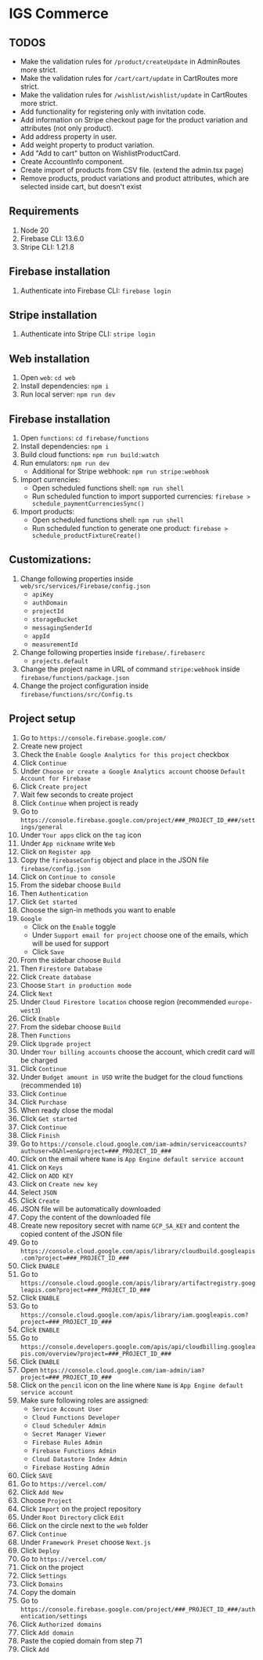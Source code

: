 # IGS Commerce

## TODOS
- Make the validation rules for `/product/createUpdate` in AdminRoutes more strict.
- Make the validation rules for `/cart/cart/update` in CartRoutes more strict.
- Make the validation rules for `/wishlist/wishlist/update` in CartRoutes more strict.
- Add functionality for registering only with invitation code.
- Add information on Stripe checkout page for the product variation and attributes (not only product).
- Add address property in user.
- Add weight property to product variation.
- Add "Add to cart" button on WishlistProductCard.
- Create AccountInfo component.
- Create import of products from CSV file. (extend the admin.tsx page)
- Remove products, product variations and product attributes, which are selected inside cart, but doesn't exist

## Requirements
1. Node 20
2. Firebase CLI: 13.6.0
3. Stripe CLI: 1.21.8

## Firebase installation
1. Authenticate into Firebase CLI: `firebase login`

## Stripe installation
1. Authenticate into Stripe CLI: `stripe login`

## Web installation
1. Open `web`: `cd web`
2. Install dependencies: `npm i`
3. Run local server: `npm run dev`

## Firebase installation
1. Open `functions`: `cd firebase/functions`
2. Install dependencies: `npm i`
3. Build cloud functions: `npm run build:watch`
4. Run emulators: `npm run dev`
   - Additional for Stripe webhook: `npm run stripe:webhook`
5. Import currencies:
   - Open scheduled functions shell: `npm run shell`
   - Run scheduled function to import supported currencies: `firebase > schedule_paymentCurrenciesSync()`
6. Import products:
    - Open scheduled functions shell: `npm run shell`
    - Run scheduled function to generate one product: `firebase > schedule_productFixtureCreate()`

## Customizations:
1. Change following properties inside `web/src/services/Firebase/config.json`
   - `apiKey`
   - `authDomain`
   - `projectId`
   - `storageBucket`
   - `messagingSenderId`
   - `appId`
   - `measurementId`
2. Change following properties inside `firebase/.firebaserc`
   - `projects.default`
3. Change the project name in URL of command `stripe:webhook` inside `firebase/functions/package.json`
4. Change the project configuration inside `firebase/functions/src/Config.ts`

## Project setup
1. Go to `https://console.firebase.google.com/`
2. Create new project
3. Check the `Enable Google Analytics for this project` checkbox
4. Click `Continue`
5. Under `Choose or create a Google Analytics account` choose `Default Account for Firebase`
6. Click `Create project`
7. Wait few seconds to create project
8. Click `Continue` when project is ready
9. Go to `https://console.firebase.google.com/project/###_PROJECT_ID_###/settings/general`
10. Under `Your apps` click on the `tag` icon
11. Under `App nickname` write `Web`
12. Click on `Register app`
13. Copy the `firebaseConfig` object and place in the JSON file `firebase/config.json`
14. Click on `Continue to console`
15. From the sidebar choose `Build`
16. Then `Authentication`
17. Click `Get started`
18. Choose the sign-in methods you want to enable
19. `Google`
     - Click on the `Enable` toggle
     - Under `Support email for project` choose one of the emails, which will be used for support
     - Click `Save`
20. From the sidebar choose `Build`
21. Then `Firestore Database`
22. Click `Create database`
23. Choose `Start in production mode`
24. Click `Next`
25. Under `Cloud Firestore location` choose region (recommended `europe-west3`)
26. Click `Enable`
27. From the sidebar choose `Build`
28. Then `Functions`
29. Click `Upgrade project`
30. Under `Your billing accounts` choose the account, which credit card will be charged
31. Click `Continue`
32. Under `Budget amount in USD` write the budget for the cloud functions (recommended `10`)
33. Click `Continue`
34. Click `Purchase`
35. When ready close the modal
36. Click `Get started`
37. Click `Continue`
38. Click `Finish`
39. Go to `https://console.cloud.google.com/iam-admin/serviceaccounts?authuser=0&hl=en&project=###_PROJECT_ID_###`
40. Click on the email where `Name` is `App Engine default service account`
41. Click on `Keys`
42. Click on `ADD KEY`
43. Click on `Create new key`
44. Select `JSON`
45. Click `Create`
46. JSON file will be automatically downloaded
47. Copy the content of the downloaded file
48. Create new repository secret with name `GCP_SA_KEY` and content the copied content of the JSON file
49. Go to `https://console.cloud.google.com/apis/library/cloudbuild.googleapis.com?project=###_PROJECT_ID_###`
50. Click `ENABLE`
51. Go to `https://console.cloud.google.com/apis/library/artifactregistry.googleapis.com?project=###_PROJECT_ID_###`
52. Click `ENABLE`
53. Go to `https://console.cloud.google.com/apis/library/iam.googleapis.com?project=###_PROJECT_ID_###`
54. Click `ENABLE`
55. Go to `https://console.developers.google.com/apis/api/cloudbilling.googleapis.com/overview?project=###_PROJECT_ID_###`
56. Click `ENABLE`
57. Open `https://console.cloud.google.com/iam-admin/iam?project=###_PROJECT_ID_###`
58. Click on the `pencil` icon on the line where `Name` is `App Engine default service account`
59. Make sure following roles are assigned:
    - `Service Account User`
    - `Cloud Functions Developer`
    - `Cloud Scheduler Admin`
    - `Secret Manager Viewer`
    - `Firebase Rules Admin`
    - `Firebase Functions Admin`
    - `Cloud Datastore Index Admin`
    - `Firebase Hosting Admin`
60. Click `SAVE`
61. Go to `https://vercel.com/`
62. Click `Add New`
63. Choose `Project`
64. Click `Import` on the project repository
65. Under `Root Directory` click `Edit`
66. Click on the circle next to the `web` folder
67. Click `Continue`
68. Under `Framework Preset` choose `Next.js`
69. Click `Deploy`
70. Go to `https://vercel.com/`
71. Click on the project
72. Click `Settings`
73. Click `Domains`
74. Copy the domain
75. Go to `https://console.firebase.google.com/project/###_PROJECT_ID_###/authentication/settings`
76. Click `Authorized domains`
77. Click `Add domain`
78. Paste the copied domain from step 71
79. Click `Add`
